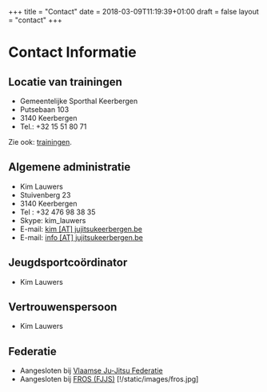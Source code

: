 +++
title = "Contact"
date = 2018-03-09T11:19:39+01:00
draft = false
layout = "contact"
+++
# Contact Informatie
## Locatie van trainingen
* Gemeentelijke Sporthal Keerbergen
* Putsebaan 103
* 3140 Keerbergen
* Tel.: +32 15 51 80 71

Zie ook: [trainingen](/trainingen).

## Algemene administratie
* Kim Lauwers
* Stuivenberg 23
* 3140 Keerbergen
* Tel : +32 476 98 38 35
* Skype: kim_lauwers
* E-mail: [kim [AT] jujitsukeerbergen.be](mailto:kim@jujitsukeerbergen.be)
* E-mail: [info [AT] jujitsukeerbergen.be](mailto:info@jujitsukeerbergen.be)

## Jeugdsportcoördinator
* Kim Lauwers

## Vertrouwenspersoon
* Kim Lauwers

## Federatie
* Aangesloten bij [Vlaamse Ju-Jitsu Federatie](http://vjjf.be)
* Aangesloten bij [FROS (FJJS)](http://www.fros.be/sportfiche/martial-arts)
[!/static/images/fros.jpg]
